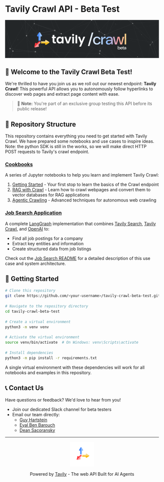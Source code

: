 # Tavily Crawl API - Beta Test

<div align="center">
  <img src="assets/Banner.png" alt="Tavily Banner" width="1000"/>
</div>

## 👋 Welcome to the Tavily Crawl Beta Test!

We're thrilled to have you join us as we roll out our newest endpoint: **Tavily Crawl**! This powerful API allows you to autonomously follow hyperlinks to discover web pages and extract page content with ease.

> 🚀 **Note:** You're part of an exclusive group testing this API before its public release!

## 📂 Repository Structure

This repository contains everything you need to get started with Tavily Crawl. We have prepared some notebooks and use cases to inspire ideas. Note: the python SDK is still in the works, so we will make direct HTTP POST requests to Tavily's crawl endpoint.

### [Cookbooks](./cookbooks)
A series of Jupyter notebooks to help you learn and implement Tavily Crawl:

1. [Getting Started](./cookbooks/getting-started.ipynb) - Your first stop to learn the basics of the Crawl endpoint
2. [RAG with Crawl](./cookbooks/crawl-rag.ipynb) - Learn how to crawl webpages and convert them to vector databases for RAG applications
3. [Agentic Crawling](./cookbooks/agentic-crawl.ipynb) - Advanced techniques for autonomous web crawling

### [Job Search Application](./job_search)
A complete [LangGraph](https://github.com/langchain-ai/langgraph) implementation that combines [Tavily Search](https://docs.tavily.com/docs/tavily-api/search), [Tavily Crawl](https://docs.tavily.com/docs/tavily-api/crawl), and [OpenAI](https://openai.com/) to:
- Find all job postings for a company
- Extract key entities and information
- Create structured data from job listings

Check out the [Job Search README](./job_search/README.md) for a detailed description of this use case and system architecture.


## 🚀 Getting Started

```bash
# Clone this repository
git clone https://github.com/<your-username>/tavily-crawl-beta-test.git

# Navigate to the repository directory
cd tavily-crawl-beta-test

# Create a virtual environment
python3 -m venv venv

# Activate the virtual environment
source venv/bin/activate  # On Windows: venv\Scripts\activate

# Install dependencies
python3 -m pip install -r requirements.txt
```

A single virtual environment with these dependencies will work for all notebooks and examples in this repository. 

## 📞 Contact Us

Have questions or feedback? We'd love to hear from you!

- Join our dedicated Slack channel for beta testers
- Email our team directly:
  - [Guy Hartstein](mailto:guyh@tavily.com)
  - [Eyal Ben Barouch](mailto:eyal@tavily.com)
  - [Dean Sacoransky](mailto:deansa@tavily.com)

---

<div align="center">
  <img src="assets/logo_circle.png" alt="Tavily Logo" width="80"/>
  <p>Powered by <a href="https://tavily.com">Tavily</a> - The web API Built for AI Agents</p>
</div>
